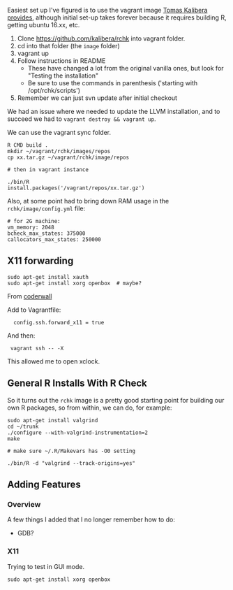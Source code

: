 
Easiest set up I've figured is to use the vagrant image [Tomas Kalibera
provides](https://github.com/kalibera/rchk), although initial set-up takes
forever because it requires building R, getting ubuntu 16.xx, etc.

1. Clone https://github.com/kalibera/rchk into vagrant folder.
2. cd into that folder (the `image` folder)
3. vagrant up
4. Follow instructions in README
   * These have changed a lot from the original vanilla ones, but look for
     "Testing the installation"
   * Be sure to use the commands in parenthesis ('starting with
     /opt/rchk/scripts')
5. Remember we can just svn update after initial checkout

We had an issue where we needed to update the LLVM installation, and to succeed
we had to `vagrant destroy && vagrant up`.

We can use the vagrant sync folder.

```
R CMD build .
mkdir ~/vagrant/rchk/images/repos
cp xx.tar.gz ~/vagrant/rchk/image/repos

# then in vagrant instance

./bin/R
install.packages('/vagrant/repos/xx.tar.gz')
```

Also, at some point had to bring down RAM usage in the `rchk/image/config.yml`
file:

```
# for 2G machine:
vm_memory: 2048
bcheck_max_states: 375000
callocators_max_states: 250000
```

## X11 forwarding

```
sudo apt-get install xauth
sudo apt-get install xorg openbox  # maybe?
```

From
[coderwall](https://coderwall.com/p/ozhfva/run-graphical-programs-within-vagrantboxes)

Add to Vagrantfile:

```
  config.ssh.forward_x11 = true
```

And then:

```
 vagrant ssh -- -X
```

This allowed me to open xclock.

## General R Installs With R Check

So it turns out the `rchk` image is a pretty good starting point for building
our own R packages, so from within, we can do, for example:

```
sudo apt-get install valgrind
cd ~/trunk
./configure --with-valgrind-instrumentation=2
make

# make sure ~/.R/Makevars has -O0 setting

./bin/R -d "valgrind --track-origins=yes"
```

## Adding Features

### Overview

A few things I added that I no longer remember how to do:

* GDB?

### X11

Trying to test in GUI mode.

```
sudo apt-get install xorg openbox
```

